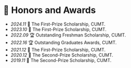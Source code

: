 # 🏅 Honors and Awards
- *2024.11* 🥇 The First-Prize Scholarship, CUMT.
- *2023.10* 🥇 The First-Prize Scholarship, CUMT.
- *2022.09* 🏆 Outstanding Freshman Scholarship, CUMT.
- *2022.16* 🏆 Outstanding Graduates Awards, CUMT.
- *2021.12* 🥇 The First-Prize Scholarship, CUMT.
- *2020.12* 🥈 The Second-Prize Scholarship, CUMT.
- *2019.11* 🥈 The Second-Prize Scholarship, CUMT.